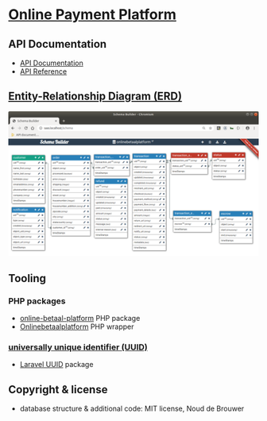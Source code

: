 # [Online Payment Platform](https://onlinepaymentplatform.com/)

## API Documentation

- [API Documentation](https://onlinebetaalplatform.nl/nl/public/developer/api)
- [API Reference](https://docs.onlinepaymentplatform.com/)

## [Entity-Relationship Diagram (ERD)](https://en.wikipedia.org/wiki/Entity–relationship_model)

![Online Payment Platform Entity-Relationship Diagram](./docs/onlinepaymentplatform/erd.png?raw=true "Online Payment Platform Entity-Relationship Diagram")

## Tooling

### PHP packages

- [online-betaal-platform](https://github.com/nimbles-nl/online-betaal-platform) PHP package
- [Onlinebetaalplatform](https://github.com/Vwebdesign/Onlinebetaalplatform) PHP wrapper

### [universally unique identifier (UUID)](https://en.wikipedia.org/wiki/Universally_unique_identifier)

<!-- - [Easily use UUIDs in Laravel](https://dev.to/wilburpowery/easily-use-uuids-in-laravel-45be) blogpost -->
- [Laravel UUID](https://github.com/webpatser/laravel-uuid) package

## Copyright & license

- database structure & additional code: MIT license, Noud de Brouwer